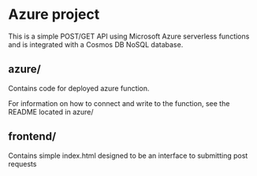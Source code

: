 # Azure project
This is a simple POST/GET API using Microsoft Azure serverless functions and is integrated with a Cosmos DB NoSQL database.

## azure/
Contains code for deployed azure function.

For information on how to connect and write to the function, see the README located in azure/

## frontend/
Contains simple index.html designed to be an interface to submitting post requests